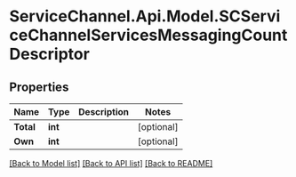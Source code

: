 # ServiceChannel.Api.Model.SCServiceChannelServicesMessagingCountDescriptor

## Properties

Name | Type | Description | Notes
------------ | ------------- | ------------- | -------------
**Total** | **int** |  | [optional] 
**Own** | **int** |  | [optional] 

[[Back to Model list]](../README.md#documentation-for-models) [[Back to API list]](../README.md#documentation-for-api-endpoints) [[Back to README]](../README.md)

